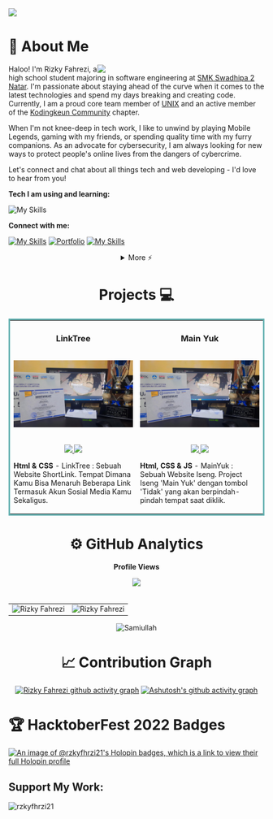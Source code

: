 <img src="https://camo.githubusercontent.com/d348976f3419cd09cf731439742c1b889e3f3cd8e04b2e72e7a219d85b049c37/68747470733a2f2f636c6f75642d6c66697532373079302d6861636b2d636c75622d626f742e76657263656c2e6170702f30666f6f7465722e706e67" >

# 🚀 About Me

<img align="right" src="https://i.imgur.com/840b0PX.gif" width="329">
<p align="left">Haloo! I'm Rizky Fahrezi, a high school student majoring in software engineering at <a href="#">SMK Swadhipa 2 Natar</a>. I'm passionate about staying ahead of the curve when it comes to the latest technologies and spend my days breaking and creating code. Currently, I am a proud core team member of <a href="#">UNIX</a> and an active member of the <a href="#">Kodingkeun Community</a></a> chapter.

When I'm not knee-deep in tech work, I like to unwind by playing Mobile Legends, gaming with my friends, or spending quality time with my furry companions. As an advocate for cybersecurity, I am always looking for new ways to protect people's online lives from the dangers of cybercrime.

Let's connect and chat about all things tech and web developing - I'd love to hear from you!</br>

</p>

**Tech I am using and learning:**

![My Skills](https://skillicons.dev/icons?i=php,html,css,js,mysql,git,github,wordpress,bootstrap,replit,vscode,&theme=dark&perline=9)

**Connect with me:**

[![My Skills](https://skillicons.dev/icons?i=instagram)](https://instagram.com/rzkyfhrzi21/)
<a href="https://rzkyfhrzi21.gihub.io"><img href="https://rzkyfhrzi21.gihub.io" src="https://i.imgur.com/JXfZmZy.png" alt="Portfolio" width="50"></a>
[![My Skills](https://skillicons.dev/icons?i=replit)](https://replit.com/@rzkyfhrzi21/)

<div align="center">
<details>
  <summary>More ⚡</summary>

  <p align="center">
    </br></br>
      <p><b>Github Stats</b></p>
      <img src="https://github-readme-stats.vercel.app/api?username=rzkyfhrzi21&theme=midnight-purple"></br>
      <img src="https://github-readme-streak-stats.herokuapp.com/?user=rzkyfhrzi21&theme=midnight-purple"></br></br>
    </p>

  <details>
    <summary><b>-_-</b></summary>
    ![rickroll](https://www.icegif.com/wp-content/uploads/rickroll-icegif-4.gif)
  </details>
</details>

<h1>Projects 💻</h1>
<table bordercolor="#66b2b2">
  <!-- SETIAP TR BISA DIISI DENGAN DUA PROJECT KALIAN -->
  <tr>
    <td width="50%" valign="top">
      <h3 align="center">LinkTree</h3>
        <br />
        <a target="_blank" href="linktree.rzkyfhrzi21.repl.co/">
            <img src="img/itc-dj-3.jpg" width="100%" alt="LinkTree"/>
        </a>
        <br />
        <p align="center">
          <br>
          <a href="https://github.com/rzkyfhrzi21/app-linktree" target="_blank">
            <img src="https://img.shields.io/static/v1?label=|&message=REPO&color=f&style=plastic&logo=github&logo-color=white"/>
          </a>  
          <a href="linktree.rzkyfhrzi21.repl.co/" target="_blank">
            <img src="https://img.shields.io/static/v1?label=|&message=WEBSITE&color=cdf998&style=plastic&logo=javascript&logo-color=white"/>
          </a>
      </p>
        <p><strong>Html & CSS</strong> - LinkTree :  Sebuah Website ShortLink. Tempat Dimana Kamu Bisa Menaruh Beberapa Link Termasuk Akun Sosial Media Kamu Sekaligus.</p>
    </td>
    <td width="50%" valign="top">
      <h3 align="center">Main Yuk</h3>
        <br />
        <a target="_blank" href="main-yuk.rzkyfhrzi21.repl.co">
            <img src="img/itc-dj-3.jpg" width="100%" alt="Main Yuk"/>
        </a>
        <br />
        <p align="center">
          <br>
          <a href="https://github.com/rzkyfhrzi21/main-yuk" target="_blank">
            <img src="https://img.shields.io/static/v1?label=|&message=REPO&color=f&style=plastic&logo=github&logo-color=white"/>
          </a>  
          <a href="main-yuk.rzkyfhrzi21.repl.co" target="_blank">
            <img src="https://img.shields.io/static/v1?label=|&message=WEBSITE&color=cdf998&style=plastic&logo=javascript&logo-color=white"/>
          </a>
      </p>
        <p><strong>Html, CSS & JS</strong> - MainYuk :  Sebuah Website Iseng. Project Iseng 'Main Yuk' dengan tombol 'Tidak' yang akan berpindah-pindah tempat saat diklik.</p>
    </td>
  </tr>  
</table>

# ⚙️ GitHub Analytics

  <table>
  <tr>
       <p><b>Profile Views</b></p>
        <img src="https://profile-counter.glitch.me/%7Brzkyfhrzi21%7D/count.svg"></br></br>

  <td><img src="https://github-readme-stats.vercel.app/api?username=rzkyfhrzi21&include_all_commits=true&count_private=true&show_icons=true&line_height=20&title_color=7A7ADB&icon_color=2234AE&text_color=D3D3D3&bg_color=0,000000,130F40" alt="Rizky Fahrezi" />
    
  <td><img src="https://github-readme-stats.vercel.app/api/top-langs?username=rzkyfhrzi21&show_icons=true&locale=en&layout=compact&title_color=7A7ADB&icon_color=2234AE&text_color=D3D3D3&bg_color=0,000000,130F40" alt="Rizky Fahrezi" /></td>
  </tr>
</table>

  <p><img align="center" src="https://github-readme-streak-stats.herokuapp.com/?user=rzkyfhrzi21&theme=dark" alt="Samiullah" /></p>

# 📈 Contribution Graph

[![Rizky Fahrezi github activity graph](https://github-readme-activity-graph.cyclic.app/graph?username=rzkyfhrzi21&theme=github)](https://github.com/ashutosh00710/github-readme-activity-graph)
[![Ashutosh's github activity graph](https://github-readme-activity-graph.vercel.app/graph?username=rzkyfhrzi21&bg_color=242424&color=ffffff&line=57a0ff&point=ff6161&area=true&hide_border=true)](https://github.com/ashutosh00710/github-readme-activity-graph)

</div>

# 🏆 HacktoberFest 2022 Badges

[![An image of @rzkyfhrzi21's Holopin badges, which is a link to view their full Holopin profile](https://holopin.me/rzkyhxr21)](https://holopin.io/@rzkyhxr21)

<h2 align="left">Support My Work:</h2>
<p><a href="https://saweria.co/rzkyfhrzi21"> <img align="left" src="https://pustakabukubekas.files.wordpress.com/2021/09/sawer.png" height="50" width="210" alt="rzkyfhrzi21" /></a></p><br><br>
